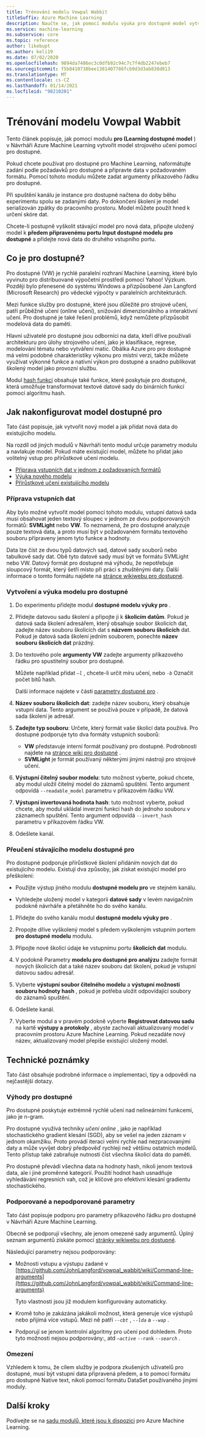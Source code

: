 ```yaml
---
title: Trénování modelu Vowpal Wabbit
titleSuffix: Azure Machine Learning
description: Naučte se, jak pomocí modulu výuka pro dostupné model vytvořit model strojového učení s použitím instance pro dostupné.
ms.service: machine-learning
ms.subservice: core
ms.topic: reference
author: likebupt
ms.author: keli19
ms.date: 07/02/2020
ms.openlocfilehash: 9894da7486ec3c0dfb92c94c7c7f4db2247ebeb7
ms.sourcegitcommit: f5b8410738bee1381407786fcb9d3d3ab838d813
ms.translationtype: MT
ms.contentlocale: cs-CZ
ms.lasthandoff: 01/14/2021
ms.locfileid: "98210201"
---
```

# <a name="train-vowpal-wabbit-model"></a>Trénování modelu Vowpal Wabbit
Tento článek popisuje, jak pomocí modulu **pro (Learning dostupné model** ) v Návrháři Azure Machine Learning vytvořit model strojového učení pomocí pro dostupné.  

Pokud chcete používat pro dostupné pro Machine Learning, naformátujte zadání podle požadavků pro dostupné a připravte data v požadovaném formátu. Pomocí tohoto modulu můžete zadat argumenty příkazového řádku pro dostupné. 

Při spuštění kanálu je instance pro dostupné načtena do doby běhu experimentu spolu se zadanými daty. Po dokončení školení je model serializován zpátky do pracovního prostoru. Model můžete použít hned k určení skóre dat. 

Chcete-li postupně vyškolit stávající model pro nová data, připojte uložený model k **předem připravenému portu Input dostupné modelu** **pro dostupné** a přidejte nová data do druhého vstupního portu.  

## <a name="what-is-vowpal-wabbit"></a>Co je pro dostupné?  

Pro dostupné (VW) je rychlé paralelní rozhraní Machine Learning, které bylo vyvinuto pro distribuované výpočetní prostředí pomocí Yahoo! Výzkum. Později bylo přenesené do systému Windows a přizpůsobené Jan Langford (Microsoft Research) pro vědecké výpočty v paralelních architekturách.  

Mezi funkce služby pro dostupné, které jsou důležité pro strojové učení, patří průběžné učení (online učení), snižování dimenzionálního a interaktivní učení. Pro dostupné je také řešení problémů, když nemůžete přizpůsobit modelová data do paměti.  

Hlavní uživatelé pro dostupné jsou odborníci na data, kteří dříve používali architekturu pro úlohy strojového učení, jako je klasifikace, regrese, modelování tématu nebo vytváření matic. Obálka Azure pro pro dostupné má velmi podobné charakteristiky výkonu pro místní verzi, takže můžete využívat výkonné funkce a nativní výkon pro dostupné a snadno publikovat školený model jako provozní službu.  

Modul [hash funkcí](feature-hashing.md) obsahuje také funkce, které poskytuje pro dostupné, která umožňuje transformovat textové datové sady do binárních funkcí pomocí algoritmu hash.  

## <a name="how-to-configure-vowpal-wabbit-model"></a>Jak nakonfigurovat model dostupné pro  

Tato část popisuje, jak vytvořit nový model a jak přidat nová data do existujícího modelu.

Na rozdíl od jiných modulů v Návrháři tento modul určuje parametry modulu a navlakuje model. Pokud máte existující model, můžete ho přidat jako volitelný vstup pro přírůstkové učení modelu.

+ [Příprava vstupních dat v jednom z požadovaných formátů](#prepare-the-input-data)
+ [Výuka nového modelu](#create-and-train-a-vowpal-wabbit-model)
+ [Přírůstkové učení existujícího modelu](#retrain-an-existing-vowpal-wabbit-model)

### <a name="prepare-the-input-data"></a>Příprava vstupních dat

Aby bylo možné vytvořit model pomocí tohoto modulu, vstupní datová sada musí obsahovat jeden textový sloupec v jednom ze dvou podporovaných formátů: **SVMLight** nebo **VW**. To neznamená, že pro dostupné analyzuje pouze textová data, a proto musí být v požadovaném formátu textového souboru připraveny jenom tyto funkce a hodnoty.  

Data lze číst ze dvou typů datových sad, datové sady souborů nebo tabulkové sady dat. Obě tyto datové sady musí být ve formátu SVMLight nebo VW. Datový formát pro dostupné má výhodu, že nepotřebuje sloupcový formát, který šetří místo při práci s zhuštěnými daty. Další informace o tomto formátu najdete na [stránce wikiwebu pro dostupné](https://github.com/JohnLangford/vowpal_wabbit/wiki/Input-format).  

### <a name="create-and-train-a-vowpal-wabbit-model"></a>Vytvoření a výuka modelu pro dostupné

1. Do experimentu přidejte modul **dostupné modelu výuky pro** . 
  
2. Přidejte datovou sadu školení a připojte ji k **školicím datům**. Pokud je datová sada školení adresářem, který obsahuje soubor školicích dat, zadejte název souboru školicích dat s **názvem souboru školicích** dat. Pokud je datová sada školení jedním souborem, ponechte **název souboru školicích dat** prázdný.

3. Do textového pole **argumenty VW** zadejte argumenty příkazového řádku pro spustitelný soubor pro dostupné.

     Můžete například přidat *`–l`* , chcete-li určit míru učení, nebo *`-b`* Označit počet bitů hash.  

     Další informace najdete v části [parametry dostupné pro](#supported-and-unsupported-parameters) .  

4. **Název souboru školicích dat**: zadejte název souboru, který obsahuje vstupní data. Tento argument se používá pouze v případě, že datová sada školení je adresář.

5. **Zadejte typ souboru**: Určete, který formát vaše školicí data používá. Pro dostupné podporuje tyto dva formáty vstupních souborů:  

    - **VW** představuje interní formát používaný pro dostupné. Podrobnosti najdete na [stránce wiki pro dostupné](https://github.com/JohnLangford/vowpal_wabbit/wiki/Input-format) . 
    - **SVMLight** je formát používaný některými jinými nástroji pro strojové učení. 

6. **Výstupní čitelný soubor modelu**: tuto možnost vyberte, pokud chcete, aby modul uložil čitelný model do záznamů spuštění. Tento argument odpovídá `--readable_model` parametru v příkazovém řádku VW.  

7. **Výstupní invertovaná hodnota hash**: tuto možnost vyberte, pokud chcete, aby modul ukládal inverzní funkci hash do jednoho souboru v záznamech spuštění. Tento argument odpovídá `--invert_hash` parametru v příkazovém řádku VW.  

8. Odešlete kanál.

### <a name="retrain-an-existing-vowpal-wabbit-model"></a>Přeučení stávajícího modelu dostupné pro

Pro dostupné podporuje přírůstkové školení přidáním nových dat do existujícího modelu. Existují dva způsoby, jak získat existující model pro přeškolení:

+ Použijte výstup jiného modulu **dostupné modelu pro** ve stejném kanálu.  
  
+ Vyhledejte uložený model v kategorii **datové sady** v levém navigačním podokně návrháře a přetáhněte ho do svého kanálu.  

1. Přidejte do svého kanálu modul **dostupné modelu výuky pro** .  
2. Propojte dříve vyškolený model s předem vyškoleným vstupním portem **pro dostupné modelu** modulu.
3. Připojte nové školicí údaje ke vstupnímu portu **školicích dat** modulu.
4. V podokně Parametry **modelu pro dostupné pro analýzu** zadejte formát nových školicích dat a také název souboru dat školení, pokud je vstupní datovou sadou adresář.
5. Vyberte **výstupní soubor čitelného modelu** a **výstupní možnosti souboru hodnoty hash** , pokud je potřeba uložit odpovídající soubory do záznamů spuštění.

6. Odešlete kanál.  
7. Vyberte modul a v pravém podokně vyberte **Registrovat datovou sadu** na kartě **výstupy a protokoly** , abyste zachovali aktualizovaný model v pracovním prostoru Azure Machine Learning.  Pokud nezadáte nový název, aktualizovaný model přepíše existující uložený model.

## <a name="technical-notes"></a>Technické poznámky

Tato část obsahuje podrobné informace o implementaci, tipy a odpovědi na nejčastější dotazy.

### <a name="advantages-of-vowpal-wabbit"></a>Výhody pro dostupné

Pro dostupné poskytuje extrémně rychlé učení nad nelineárními funkcemi, jako je n-gram.  

Pro dostupné využívá techniky *učení online* , jako je například stochastického gradient klesání (SGD), aby se vešel na jeden záznam v jednom okamžiku. Proto provádí iteraci velmi rychle nad nezpracovanými daty a může vyvíjet dobrý předpověď rychleji než většinu ostatních modelů. Tento přístup také zabraňuje nutnosti číst všechna školicí data do paměti.  

Pro dostupné převádí všechna data na hodnoty hash, nikoli jenom textová data, ale i jiné proměnné kategorií. Použití hodnot hash usnadňuje vyhledávání regresních vah, což je klíčové pro efektivní klesání gradientu stochastického.  

###  <a name="supported-and-unsupported-parameters"></a>Podporované a nepodporované parametry 

Tato část popisuje podporu pro parametry příkazového řádku pro dostupné v Návrháři Azure Machine Learning. 

Obecně se podporují všechny, ale jenom omezené sady argumentů. Úplný seznam argumentů získáte pomocí [stránky wikiwebu pro dostupné](https://github.com/JohnLangford/vowpal_wabbit/wiki/Command-line-arguments).    

Následující parametry nejsou podporovány:

-   Možnosti vstupu a výstupu zadané v [https://github.com/JohnLangford/vowpal_wabbit/wiki/Command-line-arguments](https://github.com/JohnLangford/vowpal_wabbit/wiki/Command-line-arguments)  
  
     Tyto vlastnosti jsou již modulem konfigurovány automaticky.  
  
-   Kromě toho je zakázána jakákoli možnost, která generuje více výstupů nebo přijímá více vstupů. Mezi ně patří *`--cbt`* , *`--lda`* a *`--wap`* .  
  
-   Podporují se jenom kontrolní algoritmy pro učení pod dohledem. Proto tyto možnosti nejsou podporovány:, atd *`–active`* `--rank` *`--search`* . 

### <a name="restrictions"></a>Omezení

Vzhledem k tomu, že cílem služby je podpora zkušených uživatelů pro dostupné, musí být vstupní data připravená předem, a to pomocí formátu pro dostupné Native text, nikoli pomocí formátu DataSet používaného jinými moduly.

## <a name="next-steps"></a>Další kroky

Podívejte se na [sadu modulů, které jsou k dispozici](module-reference.md) pro Azure Machine Learning. 
